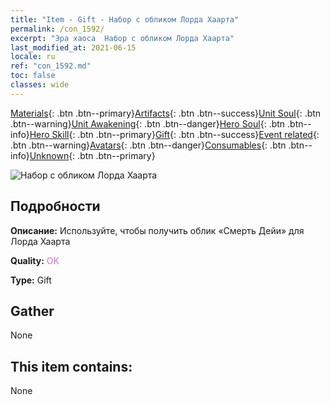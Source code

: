 ```yaml
---
title: "Item - Gift - Набор с обликом Лорда Хаарта"
permalink: /con_1592/
excerpt: "Эра хаоса  Набор с обликом Лорда Хаарта"
last_modified_at: 2021-06-15
locale: ru
ref: "con_1592.md"
toc: false
classes: wide
---
```

 [Materials](/ItemsRU/){: .btn .btn--primary}[Artifacts](/ItemsRU/Artifacts/){: .btn .btn--success}[Unit Soul](/ItemsRU/UnitSoul/){: .btn .btn--warning}[Unit Awakening](/ItemsRU/UnitAwakening/){: .btn .btn--danger}[Hero Soul](/ItemsRU/HeroSoul/){: .btn .btn--info}[Hero Skill](/ItemsRU/HeroSkill/){: .btn .btn--primary}[Gift](/ItemsRU/Gift/){: .btn .btn--success}[Event related](/ItemsRU/Events/){: .btn .btn--warning}[Avatars](/ItemsRU/Avatars/){: .btn .btn--danger}[Consumables](/ItemsRU/Consumables/){: .btn .btn--info}[Unknown](/ItemsRU/Unknown/){: .btn .btn--primary}

 ![Набор с обликом Лорда Хаарта](/images/t/i_907204.png)

## Подробности
 **Описание:** Используйте, чтобы получить облик «Смерть Дейи» для Лорда Хаарта

 **Quality:** <span style="color: #DA70D6">OK</span>

 **Type:** Gift

## Gather

  None

## This item contains:

  None

